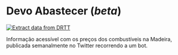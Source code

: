 # Devo Abastecer (_beta_)

[![Extract data from DRTT](https://github.com/carlosrsabreu/devo-abastecer/actions/workflows/main.yml/badge.svg)](https://github.com/carlosrsabreu/devo-abastecer/actions/workflows/main.yml)

Informação acessível com os preços dos combustíveis na Madeira, publicada semanalmente no Twitter recorrendo a um bot.
